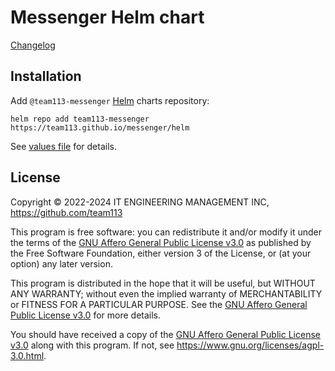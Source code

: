 Messenger Helm chart
====================

[Changelog](https://github.com/team113/messenger/blob/main/helm/messenger/CHANGELOG.md)




## Installation

Add `@team113-messenger` [Helm] charts repository:
```shell
helm repo add team113-messenger https://team113.github.io/messenger/helm
```

See [values file][values] for details.




## License

Copyright © 2022-2024 IT ENGINEERING MANAGEMENT INC, <https://github.com/team113>

This program is free software: you can redistribute it and/or modify it under the terms of the [GNU Affero General Public License v3.0] as published by the Free Software Foundation, either version 3 of the License, or (at your option) any later version.

This program is distributed in the hope that it will be useful, but WITHOUT ANY WARRANTY; without even the implied warranty of MERCHANTABILITY or FITNESS FOR A PARTICULAR PURPOSE.  See the [GNU Affero General Public License v3.0] for more details.

You should have received a copy of the [GNU Affero General Public License v3.0] along with this program. If not, see <https://www.gnu.org/licenses/agpl-3.0.html>.




[GNU Affero General Public License v3.0]: https://github.com/team113/messenger/blob/main/helm/messenger/LICENSE
[Helm]: https://helm.sh
[values]: https://github.com/team113/messenger/blob/main/helm/messenger/values.yaml
